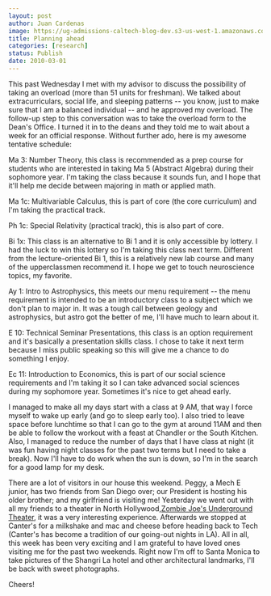 ```yaml
---
layout: post
author: Juan Cardenas
image: https://ug-admissions-caltech-blog-dev.s3-us-west-1.amazonaws.com/old_pictures/caltech_as_it_happens/6a0105349b8251970b0120a8d856ef970b.png
title: Planning ahead
categories: [research]
status: Publish
date: 2010-03-01
---
```



This past Wednesday I met with my advisor to discuss the possibility of taking an overload (more than 51 units for freshman). We talked about extracurriculars, social life, and sleeping patterns -- you know, just to make sure that I am a balanced individual -- and he approved my overload. The follow-up step to this conversation was to take the overload form to the Dean's Office. I turned it in to the deans and they told me to wait about a week for an official response. Without further ado, here is my awesome tentative schedule:

Ma 3: Number Theory, this class is recommended as a prep course for students who are interested in taking Ma 5 (Abstract Algebra) during their sophomore year. I'm taking the class because it sounds fun, and I hope that it'll help me decide between majoring in math or applied math.

Ma 1c: Multivariable Calculus, this is part of core (the core curriculum) and I'm taking the practical track.

Ph 1c: Special Relativity (practical track), this is also part of core.

Bi 1x: This class is an alternative to Bi 1 and it is only accessible by lottery. I had the luck to win this lottery so I'm taking this class next term. Different from the lecture-oriented Bi 1, this is a relatively new lab course and many of the upperclassmen recommend it. I hope we get to touch neuroscience topics, my favorite.

Ay 1: Intro to Astrophysics, this meets our menu requirement -- the menu requirement is intended to be an introductory class to a subject which we don't plan to major in. It was a tough call between geology and astrophysics, but astro got the better of me, I'll have much to learn about it.

E 10: Technical Seminar Presentations, this class is an option requirement and it's basically a presentation skills class. I chose to take it next term because I miss public speaking so this will give me a chance to do something I enjoy.

Ec 11: Introduction to Economics, this is part of our social science requirements and I'm taking it so I can take advanced social sciences during my sophomore year. Sometimes it's nice to get ahead early.

I managed to make all my days start with a class at 9 AM, that way I force myself to wake up early (and go to sleep early too). I also tried to leave space before lunchtime so that I can go to the gym at around 11AM and then be able to follow the workout with a feast at Chandler or the South Kitchen. Also, I managed to reduce the number of days that I have class at night (it was fun having night classes for the past two terms but I need to take a break). Now I'll have to do work when the sun is down, so I'm in the search for a good lamp for my desk.

There are a lot of visitors in our house this weekend. Peggy, a Mech E junior, has two friends from San Diego over; our President is hosting his older brother; and my girlfriend is visiting me! Yesterday we went out with all my friends to a theater in North Hollywood,<a href="https://zombiejoes.homestead.com/">Zombie Joe's Underground Theater</a>, it was a very interesting experience. Afterwards we stopped at Canter's for a milkshake and mac and cheese before heading back to Tech (Canter's has become a tradition of our going-out nights in LA). All in all, this week has been very exciting and I am grateful to have loved ones visiting me for the past two weekends. Right now I'm off to Santa Monica to take pictures of the Shangri La hotel and other architectural landmarks, I'll be back with sweet photographs.

Cheers!

